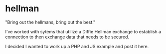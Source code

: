 # hellman
"Bring out the hellmans, bring out the best."

I've worked with sytems that utilize a Diffie Hellman exchange to establish a connection to then exchange data that needs to be secured.

I decided I wanted to work up a PHP and JS example and post it here.
